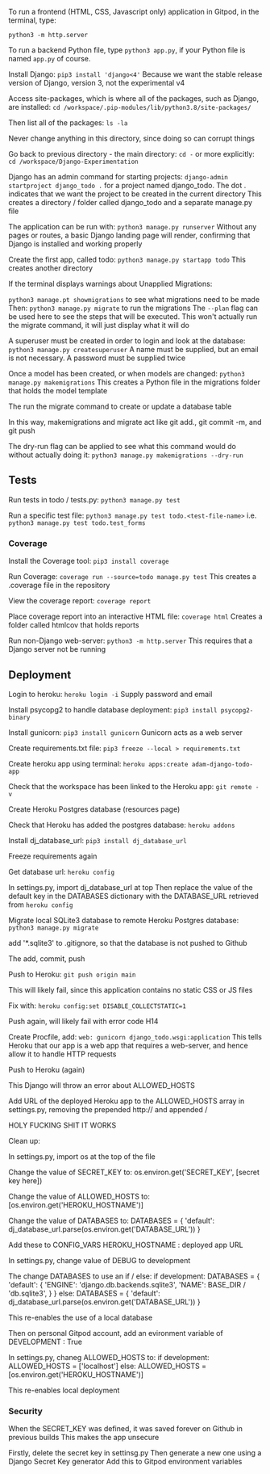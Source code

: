 To run a frontend (HTML, CSS, Javascript only) application in Gitpod, in the terminal, type:

`python3 -m http.server`

To run a backend Python file, type `python3 app.py`, if your Python file is named `app.py` of course.



Install Django:
`pip3 install 'django<4'`
Because we want the stable release version of Django, version 3, not the experimental v4


Access site-packages, which is where all of the packages, such as Django, are installed:
`cd /workspace/.pip-modules/lib/python3.8/site-packages/`

Then list all of the packages:
`ls -la`

Never change anything in this directory, since doing so can corrupt things

Go back to previous directory - the main directory:
`cd -`
or more explicitly:
`cd /workspace/Django-Experimentation`

Django has an admin command for starting projects:
`django-admin startproject django_todo .` for a project named django_todo. The dot . indicates that we want the project to be created in the current directory
This creates a directory / folder called django_todo and a separate manage.py file

The application can be run with:
`python3 manage.py runserver`
Without any pages or routes, a basic Django landing page will render, confirming that Django is installed and working properly

Create the first app, called todo:
`python3 manage.py startapp todo`
This creates another directory


If the terminal displays warnings about Unapplied Migrations:

`python3 manage.pt showmigrations` to see what migrations need to be made
Then:
`python3 manage.py migrate` to run the migrations
The `--plan` flag can be used here to see the steps that will be executed. This won't actually run the migrate command, it will just display what it will do

A superuser must be created in order to login and look at the database:
`python3 manage.py createsuperuser`
A name must be supplied, but an email is not necessary. A password must be supplied twice


Once a model has been created, or when models are changed:
`python3 manage.py makemigrations`
This creates a Python file in the migrations folder that holds the model template

The run the migrate command to create or update a database table

In this way, makemigrations and migrate act like git add., git commit -m, and git push

The dry-run flag can be applied to see what this command would do without actually doing it:
`python3 manage.py makemigrations --dry-run`





## Tests

Run tests in todo / tests.py:
`python3 manage.py test`

Run a specific test file:
`python3 manage.py test todo.<test-file-name>`
i.e.
`python3 manage.py test todo.test_forms`

### Coverage
Install the Coverage tool:
`pip3 install coverage`

Run Coverage:
`coverage run --source=todo manage.py test`
This creates a .coverage file in the repository

View the coverage report:
`coverage report`

Place coverage report into an interactive HTML file:
`coverage html`
Creates a folder called htmlcov that holds reports

Run non-Django web-server:
`python3 -m http.server`
This requires that a Django server not be running



## Deployment

Login to heroku:
`heroku login -i`
Supply password and email

Install psycopg2 to handle database deployment:
`pip3 install psycopg2-binary`

Install gunicorn:
`pip3 install gunicorn`
Gunicorn acts as a web server

Create requirements.txt file:
`pip3 freeze --local > requirements.txt`

Create heroku app using terminal:
`heroku apps:create adam-django-todo-app`

Check that the workspace has been linked to the Heroku app:
`git remote -v`

Create Heroku Postgres database (resources page)

Check that Heroku has added the postgres database:
`heroku addons`

Install dj_database_url:
`pip3 install dj_database_url`

Freeze requirements again

Get database url:
`heroku config`

In settings.py, import dj_database_url at top
Then replace the value of the default key in the DATABASES dictionary with the DATABASE_URL retrieved from `heroku config`

Migrate local SQLite3 database to remote Heroku Postgres database:
`python3 manage.py migrate`

add '*.sqlite3' to .gitignore, so that the database is not pushed to Github

The add, commit, push 

Push to Heroku:
`git push origin main`

This will likely fail, since this application contains no static CSS or JS files

Fix with:
`heroku config:set DISABLE_COLLECTSTATIC=1`

Push again, will likely fail with error code H14

Create Procfile, add:
`web: gunicorn django_todo.wsgi:application`
This tells Heroku that our app is a web app that requires a web-server, and hence allow it to handle HTTP requests

Push to Heroku (again)

This Django will throw an error about ALLOWED_HOSTS

Add URL of the deployed Heroku app to the ALLOWED_HOSTS array in settings.py, removing the prepended http:// and appended /

HOLY FUCKING SHIT IT WORKS

Clean up:

In settings.py, import os at the top of the file

Change the value of SECRET_KEY to:
os.environ.get('SECRET_KEY', [secret key here])

Change the value of ALLOWED_HOSTS to:
[os.environ.get('HEROKU_HOSTNAME')]

Change the value of DATABASES to:
DATABASES = {
    'default': dj_database_url.parse(os.environ.get('DATABASE_URL'))
}

Add these to CONFIG_VARS
HEROKU_HOSTNAME : deployed app URL

In settings.py, change value of DEBUG to development

The change DATABASES to use an if / else:
if development:
    DATABASES = {
        'default': {
            'ENGINE': 'django.db.backends.sqlite3',
            'NAME': BASE_DIR / 'db.sqlite3',
        }
    }
else:
    DATABASES = {
        'default': dj_database_url.parse(os.environ.get('DATABASE_URL'))
    }

This re-enables the use of a local database

Then on personal Gitpod account, add an evironment variable of DEVELOPMENT : True

In settings.py, chaneg ALLOWED_HOSTS to:
if development:
    ALLOWED_HOSTS = ['localhost']
else:
    ALLOWED_HOSTS = [os.environ.get('HEROKU_HOSTNAME')]

This re-enables local deployment

### Security

When the SECRET_KEY was defined, it was saved forever on Github in previous builds
This makes the app unsecure

Firstly, delete the secret key in settinsg.py
Then generate a new one using a Django Secret Key generator
Add this to Gitpod environment variables






